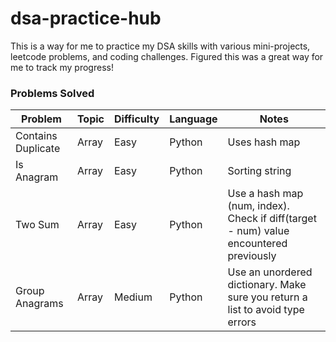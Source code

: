 # dsa-practice-hub
This is a way for me to practice my DSA skills with various mini-projects, leetcode problems, and coding challenges.
Figured this was a great way for me to track my progress!


### Problems Solved
|       Problem      | Topic | Difficulty | Language | Notes |
|--------------------|-------|------------|----------|-------|
| Contains Duplicate | Array |    Easy    |  Python  | Uses hash map |
| Is Anagram | Array |    Easy    |  Python  | Sorting string |
| Two Sum | Array | Easy | Python | Use a hash map (num, index). Check if diff(target - num) value encountered previously |
| Group Anagrams | Array | Medium | Python | Use an unordered dictionary. Make sure you return a list to avoid type errors |